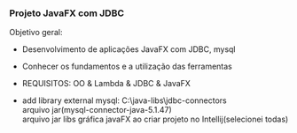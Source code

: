 ### Projeto JavaFX com JDBC

Objetivo geral:

- Desenvolvimento de aplicações JavaFX com JDBC, mysql
- Conhecer os fundamentos e a utilização das ferramentas    
- REQUISITOS: OO & Lambda & JDBC & JavaFX  


- add library external mysql: C:\java-libs\jdbc-connectors  
  arquivo jar(mysql-connector-java-5.1.47)  
  arquivo jar libs gráfica javaFX ao criar projeto no Intellij(selecionei todas)  


